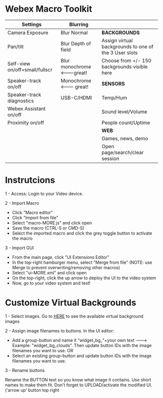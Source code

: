 # Webex Macro Toolkit

| Settings  | Blurring |   |
| ------------- | ------------- | ------------- | 
| Camera Exposure  | Blur Normal  | **BACKGROUNDS** |
| Pan/tilt  | Blur Depth of field  | Assign virtual backgrounds to one of the 3 User slots | 
| Self-view on/off+small/fullscr  | Blur monochrome <---great!  | Choose from +/- 150 backgrounds visible here |
| Speaker-track on/off  | Monochrome <--- great!  | **SENSORS** |
| Speaker-track diagnostics  | USB-C/HDMI  | Temp/Hum |
| Webex Assistant on/off  |   | Sound level/Volume | 
| Proximity on/off  |   | People count/Uptime | 
|  |   | **WEB** |
|   |   | Games, news, demo |
|   |   | Open page/search/clear session |


# Instrutcions
1 - Access: Login to your Video device.

2 - Import Macro  
- Click "Macro editor"
- Click "Import from file"
- Select "macro-MORE.js" and click open
- Save the macro (CTRL-S or CMD-S)
- Select the imported macro and click the grey toggle button to activate the macro

3 - Import GUI  
- From the main page, click "UI Extensions Editor"
- In the top-right hamburger menu, select "Merge from file"
    (NOTE: use Merge to prevent overwriting/removing other macros)
- Select "ui-MORE.xml" and click open
- On the top-right, click the up arrow to deploy the UI to the video system
- Now, go to your video system and test! 


# Customize Virtual Backgrounds
1 - Select images. Go to [HERE](https://sparkintegration.club/webexbackgrounds/) to see the available virtual background images

2 - Assign image filenames to buttons. In the UI editor:
- Add a group-button and name it "widget_bg_"+your own text ---> Example: "widget_bg_clouds". Then update button IDs with the image filenames you want to use.
OR
- Select an existing group-button and update button IDs with the image filenames you want to use.

3 - Rename buttons

Rename the BUTTON text so you know what image it contains. Use short names to make them fit.
Don't forget to UPLOAD/activate the modified UI. ('arrow up' button top right
